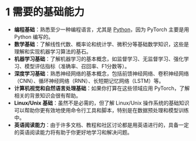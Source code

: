 # 1 需要的基础能力
-   **编程基础**：熟悉至少一种编程语言，尤其是 [Python](https://www.runoob.com/python3/python3-tutorial.html "Python 教程")，因为 PyTorch 主要是用 Python 编写的。
-   **数学基础**：了解线性代数、概率论和统计学、微积分等基础数学知识，这些是理解和实现机器学习算法的基石。
-   **机器学习基础**：了解机器学习的基本概念，如监督学习、无监督学习、强化学习、模型评估指标（准确率、召回率、F1分数等）。
-   **深度学习基础**：熟悉神经网络的基本概念，包括前馈神经网络、卷积神经网络（CNN）、循环神经网络（RNN）、长短期记忆网络（LSTM）等。
-   **计算机视觉和自然语言处理基础**：如果你打算在这些领域应用 PyTorch，了解相关的背景知识会很有帮助。
-   **Linux/Unix 基础**：虽然不是必需的，但了解 Linux/Unix 操作系统的基础知识可以帮助你更有效地使用命令行工具和脚本，特别是在数据预处理和模型训练中。
-   **英语阅读能力**：由于许多文档、教程和社区讨论都是用英语进行的，具备一定的英语阅读能力将有助于你更好地学习和解决问题。